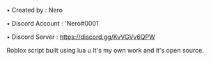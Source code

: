 
• Created by : Nero


• Discord Account : 'Nero#0001


• Discord Server : https://discord.gg/KvVGVv6QPW

Roblox script built using lua u
It's my own work and it's open source.

